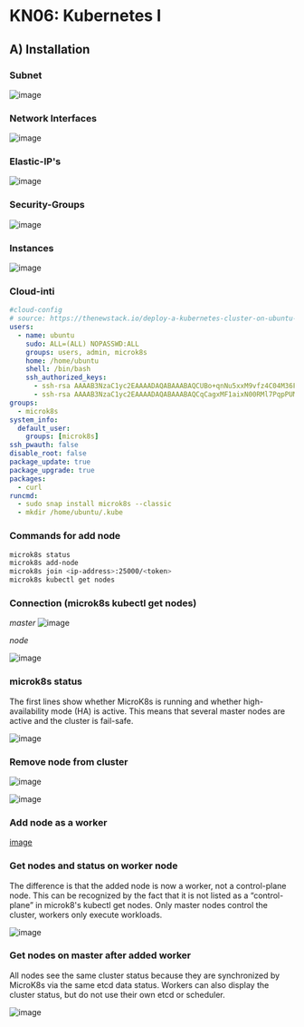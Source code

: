 # KN06: Kubernetes I
## A) Installation

### Subnet
![image](https://github.com/user-attachments/assets/b66e53dd-7aee-4ee3-8dc5-57a0ca71fe46)

### Network Interfaces 

![image](https://github.com/user-attachments/assets/bfaddf0f-ecb4-4586-a6f0-bf4e890beca2)

### Elastic-IP's

![image](https://github.com/user-attachments/assets/3a38f323-de12-40af-98b7-6c84511df800)

### Security-Groups 
![image](https://github.com/user-attachments/assets/a28552ac-0f54-4d11-8712-c9095e87c0fc)

### Instances 

![image](https://github.com/user-attachments/assets/b1341472-aefe-4e18-8ba9-953f2b3e79b0)

### Cloud-inti 
```yml
#cloud-config
# source: https://thenewstack.io/deploy-a-kubernetes-cluster-on-ubuntu-server-with-microk8s/
users:
  - name: ubuntu
    sudo: ALL=(ALL) NOPASSWD:ALL
    groups: users, admin, microk8s
    home: /home/ubuntu
    shell: /bin/bash
    ssh_authorized_keys:
      - ssh-rsa AAAAB3NzaC1yc2EAAAADAQABAAABAQCUBo+qnNu5xxM9vfz4C04M36FHxHNrEMdm5TkFj1/SfVtqunlUOeMpu7nFCZZKnX8HYwf/MkjcBiTYAgncxku8grwl6XuW/pcvmb6/ghSIaw4xtRRSzit7omqJ5d8kXB3+Nd1aaMHsjfly4nkaqswhySVXQqr8Hw6DbWVw8jLLVKEE+5NZHY33hJkhJwK4blCllsGpmQaKi1qxjsN0hZOWNK01iJAydwD8t2xJ0NOYbq8Qas5IyPnRN7SPxvEhIP6WLQ6Ym6Dmf8FwNW1cHLTKabgjzt5f/HKUkKS89dPd3fn4nnFli1BOMECGUIvVlOw2pQNri7+04OOfn2FGlqr5 teacher
      - ssh-rsa AAAAB3NzaC1yc2EAAAADAQABAAABAQCqCagxMF1aixN00RMl7PqpPUMyWGSZyHVDTuuN6r5WOxNa2LctWYkN/40QrU4N+4KZufbeW3w657x0+yCxXgkbOFJX/J70XQy9M6EhJCo1tstP8FgI1n0om1ZnG7pQqEV/MSZmMD6XL6lxOKUVvNzWQwkjIIKIrEdPXZiZHcC2yBfbUH3yAZhDlRp2oO62GfeIk3NV5KaaGjQVoPDBCAGUdXnw+RLHlFhPmNC0KCYHEUd78LeUnQIWzjdZZBbN+9EQTZ/MZVSa7RGN+DLJm+ZfKjnfUOBRbC1xtoRpnHOs8PYmp5F8tdiJ36+KGpZF22DRXMC3RXmkR9lEFyd3AWhH
groups:
  - microk8s
system_info:
  default_user:
    groups: [microk8s]
ssh_pwauth: false
disable_root: false
package_update: true
package_upgrade: true
packages:
  - curl
runcmd:
  - sudo snap install microk8s --classic
  - mkdir /home/ubuntu/.kube
```


### Commands for add node 
```bash
microk8s status
microk8s add-node
microk8s join <ip-address>:25000/<token>
microk8s kubectl get nodes
```

### Connection (microk8s kubectl get nodes)

*master*
![image](https://github.com/user-attachments/assets/959553e8-86c7-4690-91e4-974c6520599e)

*node*

![image](https://github.com/user-attachments/assets/72c1ca48-dd13-478b-8d0f-ba5591bfc37e)


### microk8s status

The first lines show whether MicroK8s is running and whether high-availability mode (HA) is active. This means that several master nodes are active and the cluster is fail-safe.

![image](https://github.com/user-attachments/assets/1fa18024-28c9-4919-94d5-7dcb95529638)


### Remove node from cluster

![image](https://github.com/user-attachments/assets/b5ec975d-62a3-4408-9cd8-56e8cd3433db)

![image](https://github.com/user-attachments/assets/d8b69067-f290-4875-bdb2-1d5cfbf11d34)

### Add node as a worker

[image](https://github.com/user-attachments/assets/a1e9eb6f-2089-417c-ac46-8f87cbca2568)


### Get nodes and status on worker node

The difference is that the added node is now a worker, not a control-plane node. This can be recognized by the fact that it is not listed as a “control-plane” in microk8's kubectl get nodes. Only master nodes control the cluster, workers only execute workloads.

![image](https://github.com/user-attachments/assets/53289c24-402a-41c8-aec8-5e0525e325ca)


### Get nodes on master after added worker

All nodes see the same cluster status because they are synchronized by MicroK8s via the same etcd data status. Workers can also display the cluster status, but do not use their own etcd or scheduler.

![image](https://github.com/user-attachments/assets/90f6e4ca-8e55-4ce4-8eb9-1ca563b241eb)



